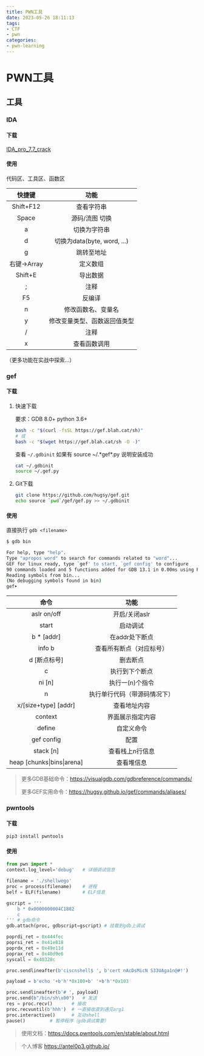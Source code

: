 ```yaml
---
title: PWN工具
date: 2023-05-26 18:11:13
tags:
- CTF
- pwn
categories:
- pwn-learning
---
```


# PWN工具

## 工具

### IDA

#### 下载

 [IDA_pro_7.7_crack](htps://share.weiyun.com/WDc50Ohn)

#### 使用

代码区、工具区、函数区

|   快捷键    |             功能             |
| :---------: | :--------------------------: |
|  Shift+F12  |          查看字符串          |
|    Space    |        源码/流图 切换        |
|      a      |         切换为字符串         |
|      d      | 切换为data(byte, word, ...)  |
|      g      |          跳转至地址          |
| 右键->Array |           定义数组           |
|   Shift+E   |           导出数据           |
|      ;      |             注释             |
|     F5      |            反编译            |
|      n      |      修改函数名、变量名      |
|      y      | 修改变量类型、函数返回值类型 |
|      /      |             注释             |
|      x      |         查看函数调用         |

（更多功能在实战中探索...）

### gef

#### 下载

1. 快速下载

   要求：GDB 8.0+  python 3.6+ 

   ```sh
   bash -c "$(curl -fsSL https://gef.blah.cat/sh)"
   # 或
   bash -c "$(wget https://gef.blah.cat/sh -O -)"
   ```

   查看 `~/.gdbinit` 如果有 source ~/.\*gef\*.py 说明安装成功

   ```sh
   cat ~/.gdbinit 
   source ~/.gef.py
   ```

2. Git下载

   ```sh
   git clone https://github.com/hugsy/gef.git
   echo source `pwd`/gef/gef.py >> ~/.gdbinit
   ```

#### 使用

直接执行 `gdb <filename>`

```sh
$ gdb bin

For help, type "help".
Type "apropos word" to search for commands related to "word"...
GEF for linux ready, type `gef' to start, `gef config' to configure
90 commands loaded and 5 functions added for GDB 13.1 in 0.00ms using Python engine 3.11
Reading symbols from bin...
(No debugging symbols found in bin)
gef➤  
```

|            命令            |             功能             |
| :------------------------: | :--------------------------: |
|        aslr on/off         |        开启/关闭aslr         |
|           start            |           启动调试           |
|         b * [addr]         |        在addr处下断点        |
|           info b           |   查看所有断点（对应标号）   |
|        d [断点标号]        |           删去断点           |
|             c              |        执行到下个断点        |
|           ni [n]           |       执行一(n)个指令        |
|             n              | 执行单行代码（带源码情况下） |
|    x/[size+type] [addr]    |         查看地址内容         |
|          context           |       界面展示指定内容       |
|           define           |          自定义命令          |
|         gef config         |             配置             |
|         stack [n]          |       查看栈上n行信息        |
| heap [chunks\|bins\|arena] |          查看堆信息          |

> 更多GDB基础命令：https://visualgdb.com/gdbreference/commands/
>
> 更多GEF实用命令：https://hugsy.github.io/gef/commands/aliases/

### pwntools

#### 下载

```sh
pip3 install pwntools
```

#### 使用

```python
from pwn import *
context.log_level='debug'	# 详细调试信息

filename = './shellwego'
proc = process(filename)	# 进程
belf = ELF(filename)		# ELF信息

gscript = '''
    b * 0x0000000004C1882
    c
'''	# gdb命令
gdb.attach(proc, gdbscript=gscript)	# 挂载到gdb上调试

poprdi_ret = 0x444fec
poprsi_ret = 0x41e818
poprdx_ret = 0x49e11d
poprax_ret = 0x40d9e6
syscall = 0x40328c

proc.sendlineafter(b'ciscnshell$ ', b'cert nAcDsMicN S33UAga1n@#!')		# 在接收到arg1之后发送arg2并换行

payload = b'echo '+b'h'*0x100+b' '+b'h'*0x103

proc.sendlineafter(b'# ', payload)
proc.send(b"/bin/sh\x00")	# 发送
res = proc.recv()		# 接收
proc.recvuntil(b'hhh')	# 一直接收直到遇见arg1
proc.interactive()		# 互动shell
pause()			# 暂停程序（gdb调试需要）
```

> 使用文档：https://docs.pwntools.com/en/stable/about.html

> 个人博客 https://antel0p3.github.io/